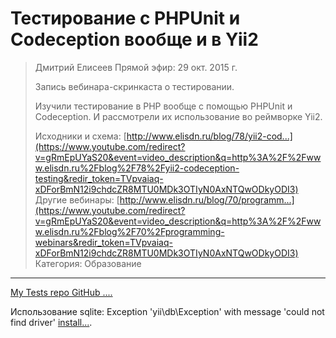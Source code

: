 # Тестирование с PHPUnit и Codeception вообще и в Yii2

>
>Дмитрий Елисеев
>Прямой эфир: 29 окт. 2015 г.
>
>Запись вебинара-скринкаста о тестировании.
>
>Изучили тестирование в PHP вообще с помощью PHPUnit и Codeception. И рассмотрели их использование во реймворке Yii2.
>
>Исходники и схема: [http://www.elisdn.ru/blog/78/yii2-cod...](https://www.youtube.com/redirect?v=gRmEpUYaS20&event=video_description&q=http%3A%2F%2Fwww.elisdn.ru%2Fblog%2F78%2Fyii2-codeception-testing&redir_token=TVpvaiaq-xDForBmN12i9chdcZR8MTU0MDk3OTIyN0AxNTQwODkyODI3)
>Другие вебинары: [http://www.elisdn.ru/blog/70/programm...](https://www.youtube.com/redirect?v=gRmEpUYaS20&event=video_description&q=http%3A%2F%2Fwww.elisdn.ru%2Fblog%2F70%2Fprogramming-webinars&redir_token=TVpvaiaq-xDForBmN12i9chdcZR8MTU0MDk3OTIyN0AxNTQwODkyODI3)
>Категория: Образование

---
[My Tests repo GitHub ....](https://github.com/SevenPowerX-PHP/ElisDn-Tests)

Использование sqlite: Exception 'yii\db\Exception' with message 'could not find driver' [install...](). 
